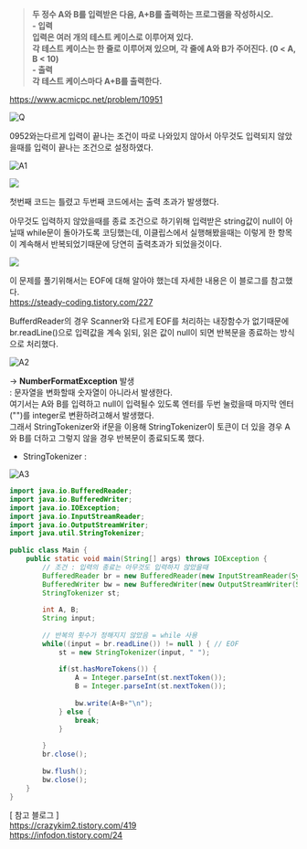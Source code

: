 > **두 정수 A와 B를 입력받은 다음, A+B를 출력하는 프로그램을 작성하시오.<br>- 입력<br>입력은 여러 개의 테스트 케이스로 이루어져 있다.<br>각 테스트 케이스는 한 줄로 이루어져 있으며, 각 줄에 A와 B가 주어진다. (0 < A, B < 10)<br>- 출력<br>각 테스트 케이스마다 A+B를 출력한다.** <br>

https://www.acmicpc.net/problem/10951

![Q](https://img1.daumcdn.net/thumb/R1280x0/?scode=mtistory2&fname=https%3A%2F%2Fblog.kakaocdn.net%2Fdn%2FuIevt%2FbtrAGfWMKzl%2F2zlyNwh5nzHaz38uQa2vt1%2Fimg.png "Q")

0952와는다르게 입력이 끝나는 조건이 따로 나와있지 않아서 아무것도 입력되지 않았을때를 입력이 끝나는 조건으로 설정하였다.<br>

![A1](https://img1.daumcdn.net/thumb/R1280x0/?scode=mtistory2&fname=https%3A%2F%2Fblog.kakaocdn.net%2Fdn%2FcAOIQB%2FbtrAGe4EWzv%2FMolLIZUQ6k2LdVt5dquEvK%2Fimg.png "A1")

![](https://img1.daumcdn.net/thumb/R1280x0/?scode=mtistory2&fname=https%3A%2F%2Fblog.kakaocdn.net%2Fdn%2Fdfqb1M%2FbtrAHjEE09y%2FAbUzED5WooaPNwHhumgz31%2Fimg.png)

첫번째 코드는 틀렸고 두번째 코드에서는 출력 초과가 발생했다.<br>

아무것도 입력하지 않았을때를 종료 조건으로 하기위해 입력받은 string값이 null이 아닐때 while문이 돌아가도록 코딩했는데, 이클립스에서 실행해봤을때는 이렇게 한 항목이 계속해서 반복되었기때문에 당연히 출력초과가 되었을것이다.

![](https://img1.daumcdn.net/thumb/R1280x0/?scode=mtistory2&fname=https%3A%2F%2Fblog.kakaocdn.net%2Fdn%2FcEtj0k%2FbtrAKTK0nty%2FTzup2QEmIdyZozGSyGHt30%2Fimg.png)

이 문제를 풀기위해서는 EOF에 대해 알아야 했는데 자세한 내용은 이 블로그를 참고했다. <br>
https://steady-coding.tistory.com/227

BufferdReader의 경우 Scanner와 다르게 EOF를 처리하는 내장함수가 없기때문에 br.readLine()으로 입력값을 계속 읽되, 읽은 값이 null이 되면 반복문을 종료하는 방식으로 처리했다.

![A2](https://img1.daumcdn.net/thumb/R1280x0/?scode=mtistory2&fname=https%3A%2F%2Fblog.kakaocdn.net%2Fdn%2FbR7qOT%2FbtrAFVKoVgn%2FswGfY94QXEsk6KfPTcqrR0%2Fimg.png "A2")

→ **NumberFormatException** 발생<br>
: 문자열을 변화할때 숫자열이 아니라서 발생한다.<br>
여기서는  A와 B를 입력하고 null이 입력될수 있도록 엔터를 두번 눌렀을때 마지막 엔터("")를 integer로 변환하려고해서 발생했다.
<br>
그래서 StringTokenizer와 if문을 이용해 StringTokenizer이 토큰이 더 있을 경우 A와 B를 더하고 그렇지 않을 경우 반복문이 종료되도록 했다.

* StringTokenizer : 

![A3](https://img1.daumcdn.net/thumb/R1280x0/?scode=mtistory2&fname=https%3A%2F%2Fblog.kakaocdn.net%2Fdn%2Fut6xk%2FbtrAJBdOWIc%2FoYgylfFwqoTVfOFVLu7HgK%2Fimg.png "A3")

```java
import java.io.BufferedReader;
import java.io.BufferedWriter;
import java.io.IOException;
import java.io.InputStreamReader;
import java.io.OutputStreamWriter;
import java.util.StringTokenizer;
 
public class Main {
    public static void main(String[] args) throws IOException {
        // 조건 : 입력의 종료는 아무것도 입력하지 않았을때
        BufferedReader br = new BufferedReader(new InputStreamReader(System.in));
        BufferedWriter bw = new BufferedWriter(new OutputStreamWriter(System.out));
        StringTokenizer st;
        
        int A, B;
        String input; 
        
        // 반복의 횟수가 정해지지 않았음 = while 사용
        while((input = br.readLine()) != null ) { // EOF
            st = new StringTokenizer(input, " ");
            
            if(st.hasMoreTokens()) {
                A = Integer.parseInt(st.nextToken());
                B = Integer.parseInt(st.nextToken());
                
                bw.write(A+B+"\n");
            } else {
                break;
            }
                 
        }
        br.close();
        
        bw.flush();
        bw.close();
    }
}

```

[ 참고 블로그 ] <br>
https://crazykim2.tistory.com/419 <br>
https://infodon.tistory.com/24 <br>
